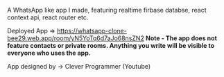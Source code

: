 A WhatsApp like app I made, featuring realtime firbase databse, react context api, react router etc.

Deployed App => https://whatsapp-clone-bee29.web.app/room/yN5YoTq6d7aJo68nsZN2
**Note - The app does not feature contacts or private rooms. Anything you write will be visible to everyone who uses the app.**

App designed by -> Clever Programmer (Youtube)
